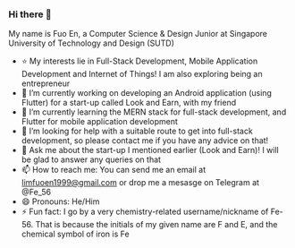 ### Hi there 👋
My name is Fuo En, a Computer Science & Design Junior at Singapore University of Technology and Design (SUTD)

- ⭐ My interests lie in Full-Stack Development, Mobile Application Development and Internet of Things! I am also exploring being an entrepreneur
- 🔭 I’m currently working on developing an Android application (using Flutter) for a start-up called Look and Earn, with my friend
- 🌱 I’m currently learning the MERN stack for full-stack development, and Flutter for mobile application development
- 🤔 I’m looking for help with a suitable route to get into full-stack development, so please contact me if you have any advice on that!
- 💬 Ask me about the start-up I mentioned earlier (Look and Earn)! I will be glad to answer any queries on that
- 📫 How to reach me: You can send me an email at limfuoen1999@gmail.com or drop me a mesasge on Telegram at @Fe_56
- 😄 Pronouns: He/Him
- ⚡ Fun fact: I go by a very chemistry-related username/nickname of Fe-56. That is because the initials of my given name are F and E, and the chemical symbol of iron is Fe
